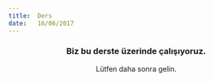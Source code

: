 ```yaml
---
title:  Ders
date:   16/06/2017
---
```


### <center>Biz bu derste üzerinde çalışıyoruz.</center>
<center>Lütfen daha sonra gelin.</center>